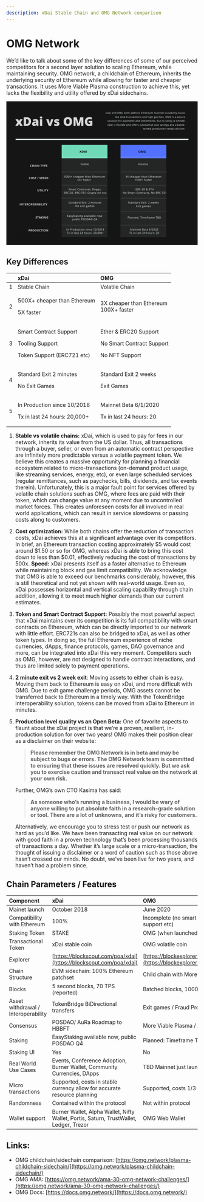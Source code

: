 ```yaml
---
description: xDai Stable Chain and OMG Network comparison
---
```


# OMG Network

We’d like to talk about some of the key differences of some of our perceived competitors for a second layer solution to scaling Ethereum, while maintaining security. OMG network, a childchain of Ethereum, inherits the underlying security of Ethereum while allowing for faster and cheaper transactions. It uses More Viable Plasma construction to achieve this, yet lacks the flexibility and utility offered by xDai sidechains.

![](../../.gitbook/assets/green-and-black-corporate-comparison-chart.png)

## Key Differences

<table>
  <thead>
    <tr>
      <th style="text-align:left"></th>
      <th style="text-align:left">xDai</th>
      <th style="text-align:left">OMG</th>
    </tr>
  </thead>
  <tbody>
    <tr>
      <td style="text-align:left">1</td>
      <td style="text-align:left">Stable Chain</td>
      <td style="text-align:left">Volatile Chain</td>
    </tr>
    <tr>
      <td style="text-align:left">2</td>
      <td style="text-align:left">
        <p>500X+ cheaper than Ethereum</p>
        <p>5X faster</p>
      </td>
      <td style="text-align:left">3X cheaper than Ethereum
        <br />100X+ faster</td>
    </tr>
    <tr>
      <td style="text-align:left">3</td>
      <td style="text-align:left">
        <p>Smart Contract Support</p>
        <p>Tooling Support</p>
        <p>Token Support (ERC721 etc)</p>
      </td>
      <td style="text-align:left">
        <p>Ether &amp; ERC20 Support</p>
        <p>No Smart Contract Support</p>
        <p>No NFT Support</p>
      </td>
    </tr>
    <tr>
      <td style="text-align:left">4</td>
      <td style="text-align:left">
        <p>Standard Exit 2 minutes</p>
        <p>No Exit Games</p>
      </td>
      <td style="text-align:left">
        <p>Standard Exit 2 weeks</p>
        <p>Exit Games</p>
      </td>
    </tr>
    <tr>
      <td style="text-align:left">5</td>
      <td style="text-align:left">
        <p>In Production since 10/2018</p>
        <p>Tx in last 24 hours: 20,000+</p>
      </td>
      <td style="text-align:left">
        <p>Mainnet Beta 6/1/2020</p>
        <p>Tx in last 24 hours: 20</p>
      </td>
    </tr>
  </tbody>
</table>

1.  **Stable vs volatile chains:** xDai, which is used to pay for fees in our network, inherits its value from the US dollar. Thus, all transactions through a buyer, seller, or even from an automatic contract perspective are infinitely more predictable versus a volatile payment token. We believe this creates a massive opportunity for planning a financial ecosystem related to micro-transactions \(on-demand product usage, like streaming services, energy, etc\), or even large scheduled services \(regular remittances, such as paychecks, bills, dividends, and tax events therein\).   Unfortunately, this is a major fault point for services offered by volatile chain solutions such as OMG, where fees are paid with their token, which can change value at any moment due to uncontrolled market forces. This creates unforeseen costs for all involved in real world applications, which can result in service slowdowns or passing costs along to customers. 
2. **Cost optimization:** While both chains offer the reduction of transaction costs, xDai achieves this at a significant advantage over its competitors. In brief, an Ethereum transaction costing approximately $5 would cost around $1.50 or so for OMG, whereas xDai is able to bring this cost down to less than $0.01, effectively reducing the cost of transactions by 500x.  **Speed:** xDai presents itself as a faster alternative to Ethereum while maintaining block and gas limit compatibility. We acknowledge that OMG is able to exceed our benchmarks considerably, however, this is still theoretical and not yet shown with real-world usage. Even so, xDai possesses horizontal and vertical scaling capability through chain addition, allowing it to meet much higher demands than our current estimates. 
3. **Token and Smart Contract Support:** Possibly the most powerful aspect that xDai maintains over its competition is its full compatibility with smart contracts on Ethereum, which can be directly imported to our network with little effort. ERC721s can also be bridged to xDai, as well as other token types. In doing so, the full Ethereum experience of niche currencies, dApps, finance protocols, games, DAO governance and more, can be integrated into xDai this very moment. Competitors such as OMG, however, are not designed to handle contract interactions, and thus are limited solely to payment operations. 
4. **2 minute exit vs 2 week exit**: Moving assets to either chain is easy. Moving them back to Ethereum is easy on xDai, and more difficult with OMG. Due to exit game challenge periods, OMG assets cannot be transferred back to Ethereum in a timely way. With the TokenBridge interoperability solution, tokens can be moved from xDai to Ethereum in minutes. 
5. **Production level quality vs an Open Beta:** One of favorite aspects to flaunt about the xDai project is that we’re a proven, resilient, in-production solution for over two years! OMG makes their position clear as a disclaimer on their website:  


   > **Please remember the OMG Network is in beta and may be subject to bugs or errors. The OMG Network team is committed to ensuring that these issues are resolved quickly. But we ask you to exercise caution and transact real value on the network at your own risk.**

   Further, OMG’s own CTO Kasima has said:  


   > **As someone who’s running a business, I would be wary of anyone willing to put absolute faith in a research-grade solution or tool. There are a lot of unknowns, and it’s risky for customers.**

   Alternatively, we encourage you to stress test or push our network as hard as you’d like. We have been transacting real value on our network with good faith in a proven technology that’s been processing thousands of transactions a day. Whether it’s large scale or a micro-transaction, the thought of issuing a disclaimer or a word of caution such as those above hasn’t crossed our minds. No doubt, we’ve been live for two years, and haven’t had a problem since.

## Chain Parameters / Features 

| Component | xDai | OMG |
| :--- | :--- | :--- |
| Mainet launch | October 2018 | June 2020 |
| Compatibility with Ethereum | 100% | Incomplete \(no smart contract support, NFT support etc\) |
| Staking Token | STAKE | OMG \(when launched\) |
| Transactional Token | xDai stable coin | OMG volatile coin |
| Explorer | [https://blockscout.com/poa/xdai](https://blockscout.com/poa/xdai) | [https://blockexplorer.mainnet.v1.omg.network/](https://blockexplorer.mainnet.v1.omg.network/) |
| Chain Structure | EVM sidechain: 100% Ethereum patchset | Child chain with More Viable Plasma |
| Blocks | 5 second blocks, 70 TPS \(reported\) | Batched blocks, 1000+ TPS \(reported\) |
| Asset withdrawal / Interoperability | TokenBridge BiDirectional transfers | Exit games / Fraud Proofs |
| Consensus | POSDAO/ AuRa  Roadmap to HBBFT | More Viable Plasma / AuRa |
| Staking | EasyStaking available now, public POSDAO Q4 | Planned: Timeframe TBD |
| Staking UI | Yes | No |
| Real World Use Cases | Events, Conference Adoption, Burner Wallet, Community Currencies, DApps | TBD Mainnet just launched  Tether Integration |
| Micro transactions | Supported, costs in stable currency allow for accurate resource planning | Supported, costs 1/3 of Ethereum |
| Randomness | Contained within the protocol | Not within protocol |
| Wallet support | Burner Wallet, Alpha Wallet, Nifty Wallet, Portis, Saturn, TrustWallet, Ledger, Trezor | OMG Web Wallet |

## Links:

* OMG childchain/sidechain comparison: [https://omg.network/plasma-childchain-sidechain/](https://omg.network/plasma-childchain-sidechain/)
* OMG AMA: [https://omg.network/ama-30-omg-network-challenges/](https://omg.network/ama-30-omg-network-challenges/)
* OMG Docs: [https://docs.omg.network/](https://docs.omg.network/)

